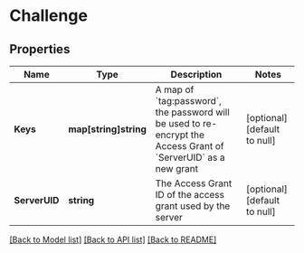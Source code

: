 # Challenge

## Properties
Name | Type | Description | Notes
------------ | ------------- | ------------- | -------------
**Keys** | **map[string]string** | A map of &#x60;tag:password&#x60;, the password will be used to re-encrypt the Access Grant of &#x60;ServerUID&#x60; as a new grant | [optional] [default to null]
**ServerUID** | **string** | The Access Grant ID of the access grant used by the server | [optional] [default to null]

[[Back to Model list]](../README.md#documentation-for-models) [[Back to API list]](../README.md#documentation-for-api-endpoints) [[Back to README]](../README.md)

